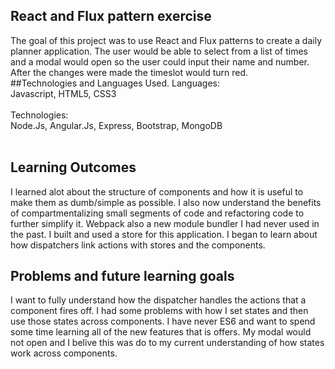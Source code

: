 ## React and Flux pattern exercise
The goal of this project was to use React and Flux patterns to create a daily planner application. The user 
would be able to select from a list of times and a modal would open so the user could input their name and 
number. After the changes were made the timeslot would turn red.
<br>
##Technologies and Languages Used.
Languages:<br>
Javascript, HTML5, CSS3<br>
<br>
Technologies:<br>
Node.Js, Angular.Js, Express, Bootstrap, MongoDB<br>
<br>

## Learning Outcomes
I learned alot about the structure of components and how it is useful to make them as dumb/simple as possible. I also now
understand the benefits of compartmentalizing small segments of code and refactoring code to further simplify it. Webpack 
also a new module bundler I had never used in the past. I built and used a store for this application. I began to 
learn about how dispatchers link actions with stores and the components.

## Problems and future learning goals
I want to fully understand how the dispatcher handles the actions that a component fires off. I had some problems with
how I set states and then use those states across components. I have never ES6 and want to spend some time learning
all of the new features that is offers. My modal would not open and I belive this was do to my current understanding of
how states work across components.

